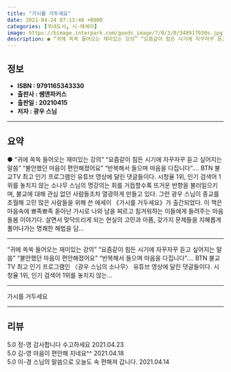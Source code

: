 ```yaml
---
title: "가시를 거두세요"
date: 2021-04-24 07:13:48 +0900
categories: [국내도서, 시-에세이]
image: https://bimage.interpark.com/goods_image/7/0/3/0/348917030s.jpg
description: ● “귀에 쏙쏙 들어오는 재미있는 강의” “요즘같이 힘든 시기에 자꾸자꾸 듣고 싶어지는 말씀” “불안했던 마음이 편안해졌어요” “반복해서 들으며 마음을 다집니다”…. BTN 불교TV 최고 인기 프로그램인 유튜브 영상에 달린 댓글들이다. 시청율 1위, 인기 검색어 1위를 놓치지 않는
---
```


## **정보**

- **ISBN : 9791165343330**
- **출판사 : 쌤앤파커스**
- **출판일 : 20210415**
- **저자 : 광우 스님**

------



## **요약**

●  “귀에 쏙쏙 들어오는 재미있는 강의” “요즘같이 힘든 시기에 자꾸자꾸 듣고 싶어지는 말씀” “불안했던 마음이 편안해졌어요” “반복해서 들으며 마음을 다집니다”…. BTN 불교TV 최고 인기 프로그램인  유튜브 영상에 달린 댓글들이다. 시청율 1위, 인기 검색어 1위를 놓치지 않는 소나무 스님의 명강의는 회를 거듭할수록 뜨거운 반향을 불러일으키며, 불교에 대해 관심 없던 사람들조차 열광하게 만들고 있다. 그런 광우 스님이 종교를 초월해 고민 많은 사람들을 위해 쓴 에세이 《가시를 거두세요》가 출간되었다. 이 책은 마음속에 뾰족뾰족 돋아난 가시로 나와 남을 찌르고 힘겨워하는 이들에게 들려주는 마음돌봄 이야기다. 살면서 맞닥뜨리게 되는 현실의 고민과 아픔, 갖가지 문제들을 지혜롭게 풀어나가는 명쾌한 해법을 담...

------

“귀에 쏙쏙 들어오는 재미있는 강의” “요즘같이 힘든 시기에 자꾸자꾸 듣고 싶어지는 말씀” “불안했던 마음이 편안해졌어요” “반복해서 들으며 마음을 다집니다”…. BTN 불교TV 최고 인기 프로그램인 〈광우 스님의 소나무〉 유튜브 영상에 달린 댓글들이다. 시청율 1위, 인기 검색어 1위를 놓치지 않는... 

------


가시를 거두세요 

------


## **리뷰** 

5.0 정-영 감사합니다 수고하세요  2021.04.23 <br/>5.0 김-영 마음이 편안해 지네요^^ 2021.04.18 <br/>5.0 이-경 스님의 말씀으로 오늘도 속 편해져 갑니다. 2021.04.14 <br/>